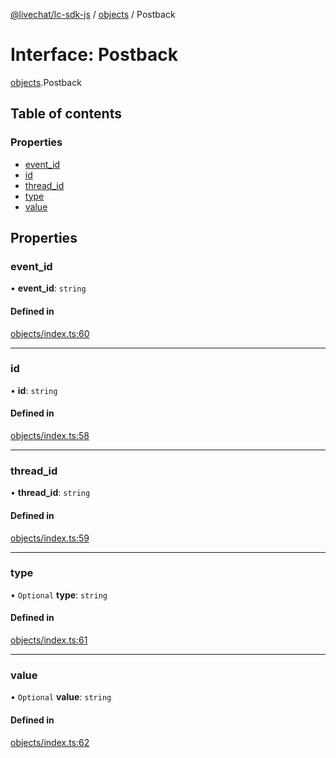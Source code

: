 [@livechat/lc-sdk-js](../README.md) / [objects](../modules/objects.md) / Postback

# Interface: Postback

[objects](../modules/objects.md).Postback

## Table of contents

### Properties

- [event\_id](objects.Postback.md#event_id)
- [id](objects.Postback.md#id)
- [thread\_id](objects.Postback.md#thread_id)
- [type](objects.Postback.md#type)
- [value](objects.Postback.md#value)

## Properties

### event\_id

• **event\_id**: `string`

#### Defined in

[objects/index.ts:60](https://github.com/livechat/lc-sdk-js/blob/7431f2f/src/objects/index.ts#L60)

___

### id

• **id**: `string`

#### Defined in

[objects/index.ts:58](https://github.com/livechat/lc-sdk-js/blob/7431f2f/src/objects/index.ts#L58)

___

### thread\_id

• **thread\_id**: `string`

#### Defined in

[objects/index.ts:59](https://github.com/livechat/lc-sdk-js/blob/7431f2f/src/objects/index.ts#L59)

___

### type

• `Optional` **type**: `string`

#### Defined in

[objects/index.ts:61](https://github.com/livechat/lc-sdk-js/blob/7431f2f/src/objects/index.ts#L61)

___

### value

• `Optional` **value**: `string`

#### Defined in

[objects/index.ts:62](https://github.com/livechat/lc-sdk-js/blob/7431f2f/src/objects/index.ts#L62)
